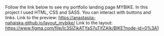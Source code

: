 Follow the link below to see my portfolio landing page MYBIKE.
In this project I used HTML, CSS and SASS. You can interact with buttons and links.
Link to the preview: https://anastasiia-nahaiska.github.io/layout_mybike/
Link to the layout: https://www.figma.com/file/Ic3SlZjkATYaS7uTifZAIk/BIKE?node-id=0%3A1



